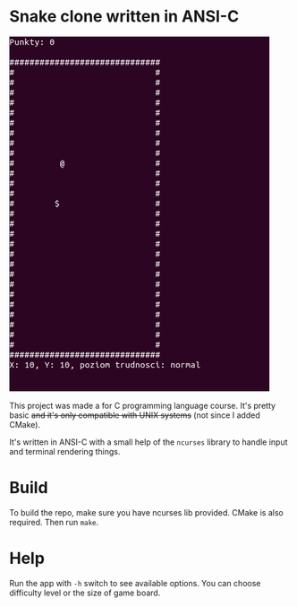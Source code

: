 # Snake clone written in ANSI-C

![preview](./preview.gif)

This project was made a for C programming language course. It's pretty basic  ~~and it's only compatible with UNIX systems~~ (not since I added CMake). 

It's written in ANSI-C with a small help of the `ncurses` library to handle input and terminal rendering things.


# Build

To build the repo, make sure you have ncurses lib provided. CMake is also required. Then run `make`.

# Help

Run the app with `-h` switch to see available options. You can choose difficulty level or the size of game board.
